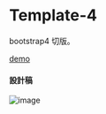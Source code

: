 # Template-4
bootstrap4 切版。

[demo](https://yachen168.github.io/Template-4)

#### 設計稿
![image](./template_4.png)
